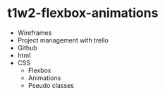 # t1w2-flexbox-animations

- Wireframes 
- Project management with trello
- Github
- html
- CSS
    - Flexbox
    - Animations
    - Pseudo classes